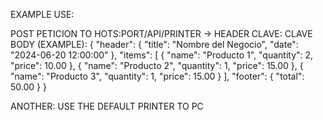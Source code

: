EXAMPLE USE:

POST PETICION TO HOTS:PORT/API/PRINTER ->
HEADER
CLAVE: CLAVE
BODY (EXAMPLE):
{
"header": {
"title": "Nombre del Negocio",
"date": "2024-06-20 12:00:00"
},
"items": [
{ "name": "Producto 1", "quantity": 2, "price": 10.00 },
{ "name": "Producto 2", "quantity": 1, "price": 15.00 },
{ "name": "Producto 3", "quantity": 1, "price": 15.00 }
],
"footer": {
"total": 50.00
}
}

ANOTHER:
USE THE DEFAULT PRINTER TO PC
